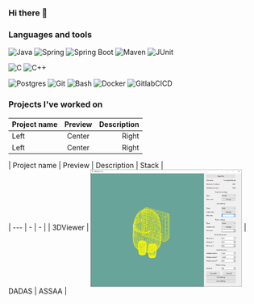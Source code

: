 ### Hi there 👋

<!--
**morf1337/morf1337** is a ✨ _special_ ✨ repository because its `README.md` (this file) appears on your GitHub profile.

Here are some ideas to get you started:

- 🔭 I’m currently working on ...
- 🌱 I’m currently learning ...
- 👯 I’m looking to collaborate on ...
- 🤔 I’m looking for help with ...
- 💬 Ask me about ...
- 📫 How to reach me: ...
- 😄 Pronouns: ...
- ⚡ Fun fact: ...
-->
### Languages and tools
![Java](https://img.shields.io/badge/java-%23ED8B00.svg?style=for-the-badge&logo=openjdk&logoColor=white)
![Spring](https://img.shields.io/badge/-Spring-1E7775?style=for-the-badge&logo=Spring)
![Spring Boot](https://img.shields.io/badge/-Spring_boot-1E7775?style=for-the-badge&logo=SpringBoot)
![Maven](https://img.shields.io/badge/-Maven-1E7775?style=for-the-badge&logo=apache&logoColor=6296CC)
![JUnit](https://img.shields.io/badge/-JUnit5-1E7775?style=for-the-badge&logo=JUnit5&logoColor=F88C00)


![C](https://img.shields.io/badge/-C-1E7775?style=for-the-badge&logo=C&logoColor=6296CC)
![C++](https://img.shields.io/badge/-C++-1E7775?style=for-the-badge&logo=C%2b%2b&logoColor=6296CC)


![Postgres](https://img.shields.io/badge/-PostgreSQL-1E7775?style=for-the-badge&logo=PostgreSQL&logoColor=6296CC)
![Git](https://img.shields.io/badge/-GIT-1E7775?style=for-the-badge&logo=GIT&logoColor=F88C00)
![Bash](https://img.shields.io/badge/-Bash-1E7775?style=for-the-badge&logo=Bash&logoColor=6296CC)
![Docker](https://img.shields.io/badge/-Docker-1E7775?style=for-the-badge&logo=Docker&logoColor=6296CC)
![GitlabCICD](https://img.shields.io/badge/-GitlabCICD-1E7775?style=for-the-badge&logo=GitlabCICD&logoColor=6296CC)

### Projects I've worked on  

| Project name | Preview | Description | 
| :--- | :---:| ---: |
| Left | Center | Right |
| Left | Center | Right |

| Project name | Preview | Description | Stack |  
| --- | - | - |
| 3DViewer | <img alt="Telegram" width="300px"  align="center" src="https://github.com/morf1337/morf1337/blob/main/resources/3DViewer.png"> | DADAS | ASSAA |
